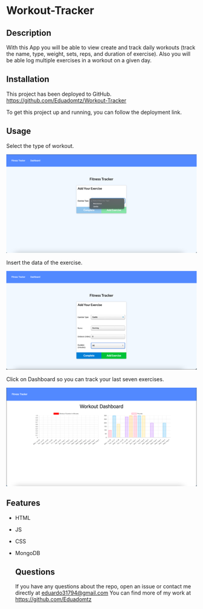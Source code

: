 # Workout-Tracker

## Description
With this App you will be able to view create and track daily workouts (track the name, type, weight, sets, reps, and duration of exercise). Also you will be able log multiple exercises in a workout on a given day.

## Installation
This project has been deployed to GitHub. https://github.com/Eduadomtz/Workout-Tracker

To get this project up and running, you can follow the deployment link. 

## Usage
Select the type of workout. 

<img src="./images/01.png">

Insert the data of the exercise. 

<img src="./images/02.png">

Click on Dashboard so you can track your last seven exercises.

<img src="./images/03.png">

## Features
- HTML
- JS
- CSS
- MongoDB

  ## Questions
  If you have any questions about the repo, open an issue or contact me directly at eduardo31794@gmail.com You can find more of my work at https://github.com/Eduadomtz